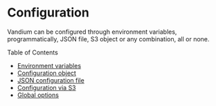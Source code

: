 # Configuration

Vandium can be configured through environment variables, programmatically, JSON file, S3 object or any combination, all or none.

Table of Contents

- [Environment variables](env-vars.md)
- [Configuration object](object.md)
- [JSON configuration file](json-file.md)
- [Configuration via S3](s3-configuration.md)
- [Global options](global-options.md)
